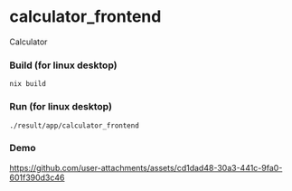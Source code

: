# calculator_frontend

Calculator

### Build (for linux desktop)
```#shell
nix build
```
### Run (for linux desktop)
```#shell
./result/app/calculator_frontend
```

### Demo


https://github.com/user-attachments/assets/cd1dad48-30a3-441c-9fa0-601f390d3c46




